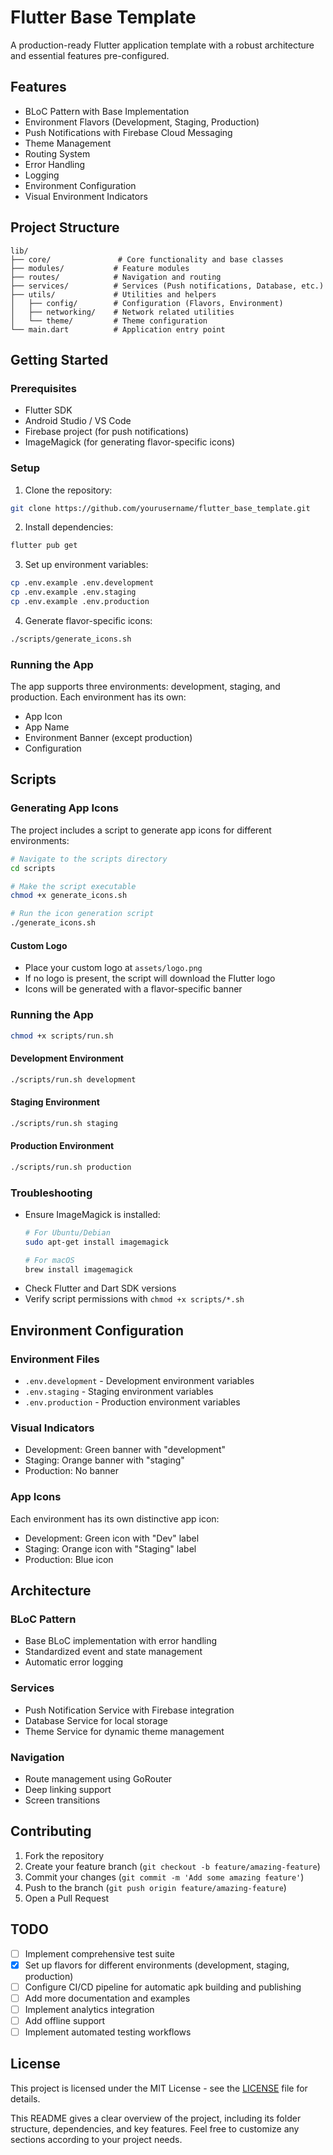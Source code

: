 # Flutter Base Template

A production-ready Flutter application template with a robust architecture and essential features pre-configured.

## Features

- BLoC Pattern with Base Implementation
- Environment Flavors (Development, Staging, Production)
- Push Notifications with Firebase Cloud Messaging
- Theme Management
- Routing System
- Error Handling
- Logging
- Environment Configuration
- Visual Environment Indicators

## Project Structure

```
lib/
├── core/               # Core functionality and base classes
├── modules/           # Feature modules
├── routes/            # Navigation and routing
├── services/          # Services (Push notifications, Database, etc.)
├── utils/             # Utilities and helpers
│   ├── config/        # Configuration (Flavors, Environment)
│   ├── networking/    # Network related utilities
│   └── theme/         # Theme configuration
└── main.dart          # Application entry point
```

## Getting Started

### Prerequisites

- Flutter SDK
- Android Studio / VS Code
- Firebase project (for push notifications)
- ImageMagick (for generating flavor-specific icons)

### Setup

1. Clone the repository:
```bash
git clone https://github.com/yourusername/flutter_base_template.git
```

2. Install dependencies:
```bash
flutter pub get
```

3. Set up environment variables:
```bash
cp .env.example .env.development
cp .env.example .env.staging
cp .env.example .env.production
```

4. Generate flavor-specific icons:
```bash
./scripts/generate_icons.sh
```

### Running the App

The app supports three environments: development, staging, and production. Each environment has its own:
- App Icon
- App Name
- Environment Banner (except production)
- Configuration

## Scripts

### Generating App Icons

The project includes a script to generate app icons for different environments:

```bash
# Navigate to the scripts directory
cd scripts

# Make the script executable
chmod +x generate_icons.sh

# Run the icon generation script
./generate_icons.sh
```

#### Custom Logo
- Place your custom logo at `assets/logo.png`
- If no logo is present, the script will download the Flutter logo
- Icons will be generated with a flavor-specific banner

### Running the App

```bash
chmod +x scripts/run.sh
```

#### Development Environment
```bash
./scripts/run.sh development 
```

#### Staging Environment
```bash
./scripts/run.sh staging 
```

#### Production Environment
```bash
./scripts/run.sh production 
```

### Troubleshooting

- Ensure ImageMagick is installed: 
  ```bash
  # For Ubuntu/Debian
  sudo apt-get install imagemagick
  
  # For macOS
  brew install imagemagick
  ```
- Check Flutter and Dart SDK versions
- Verify script permissions with `chmod +x scripts/*.sh`

## Environment Configuration

### Environment Files
- `.env.development` - Development environment variables
- `.env.staging` - Staging environment variables
- `.env.production` - Production environment variables

### Visual Indicators
- Development: Green banner with "development"
- Staging: Orange banner with "staging"
- Production: No banner

### App Icons
Each environment has its own distinctive app icon:
- Development: Green icon with "Dev" label
- Staging: Orange icon with "Staging" label
- Production: Blue icon

## Architecture

### BLoC Pattern
- Base BLoC implementation with error handling
- Standardized event and state management
- Automatic error logging

### Services
- Push Notification Service with Firebase integration
- Database Service for local storage
- Theme Service for dynamic theme management

### Navigation
- Route management using GoRouter
- Deep linking support
- Screen transitions

## Contributing

1. Fork the repository
2. Create your feature branch (`git checkout -b feature/amazing-feature`)
3. Commit your changes (`git commit -m 'Add some amazing feature'`)
4. Push to the branch (`git push origin feature/amazing-feature`)
5. Open a Pull Request

## TODO

- [ ] Implement comprehensive test suite
- [X] Set up flavors for different environments (development, staging, production)
- [ ] Configure CI/CD pipeline for automatic apk building and publishing
- [ ] Add more documentation and examples
- [ ] Implement analytics integration
- [ ] Add offline support
- [ ] Implement automated testing workflows

## License

This project is licensed under the MIT License - see the [LICENSE](LICENSE) file for details.


This README gives a clear overview of the project, including its folder structure, dependencies, and key features. Feel free to customize any sections according to your project needs.